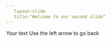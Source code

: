 ```yaml
---
   layout:slide
   title:"Welcome to our second slide"
---
```

Your text
Use the left arrow to go back
